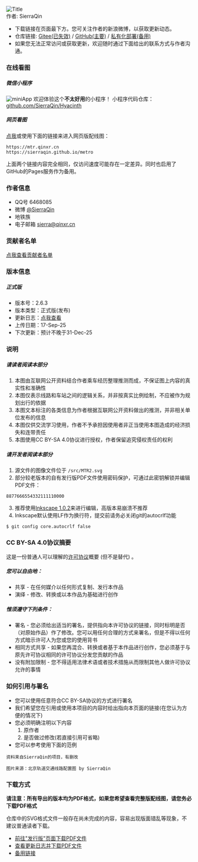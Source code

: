 ![Title](https://metro-1252278458.cos.ap-beijing.myqcloud.com/img/title.png "北京市轨道交通线路配置图")    
作者: SierraQin
- 下载链接在页面最下方。您可关注作者的新浪微博，以获取更新动态。
- 仓库链接: [Gitee(已失效)](https://gitee.com/SierraQin/metro) / [GitHub(主要)](https://github.com/SierraQin/metro) / [私有化部署(备用)](https://git.qinxr.cn/SierraQin/metro)
- 如果您无法正常访问或获取更新，欢迎随时通过下面给出的联系方式与作者沟通。


### 在线看图
##### 微信小程序
![miniApp](https://metro-1252278458.cos.ap-beijing.myqcloud.com/img/mtr.mp.miniApp.png "欢迎体验小程序看图")
欢迎体验这个**不太好用**的小程序！
小程序代码仓库： [github.com/SierraQin/Hyacinth](https://github.com/SierraQin/Hyacinth)
##### 网页看图
[点我](https://mtr.qinxr.cn)或使用下面的链接来进入网页版配线图：

```
https://mtr.qinxr.cn
https://sierraqin.github.io/metro
```
上面两个链接内容完全相同，仅访问速度可能存在一定差异。同时也启用了GitHub的Pages服务作为备用。



### 作者信息
- QQ号 6468085
- 微博 [@SierraQin](http://weibo.com/u/5705742986)
- 地铁族 
- 电子邮箱 sierra@qinxr.cn

### 贡献者名单
[点我查看贡献者名单](https://github.com/SierraQin/metro/blob/master/AUTHORS.md)

### 版本信息
##### 正式版
- 版本号：2.6.3
- 版本类型：正式版(发布)
- 更新日志：[点我查看](https://github.com/SierraQin/metro/blob/master/changeLog.md)
- 上传日期：17-Sep-25
- 下次更新：预计不晚于31-Dec-25


### 说明
##### 请读者阅读本部分
1. 本图由互联网公开资料结合作者乘车经历整理推测而成，不保证图上内容的真实性和准确性
2. 本图仅表示线路和车站之间的逻辑关系，并非按真实比例绘制，不应被作为规划出行的依据
3. 本图文本标注的各类信息为作者根据互联网公开资料做出的推测，并非相关单位发布的信息
4. 本图仅供交流学习使用，作者不予承担因使用者非正当使用本图造成的经济损失和连带责任
5. 本图使用CC BY-SA 4.0协议进行授权，作者保留追究侵权责任的权利
##### 请开发者阅读本部分
1. 源文件的图像文件位于 `/src/MTR2.svg` 
2. 部分较老版本的自有发行版PDF文件使用密码保护，可通过此密钥解锁并编辑PDF文件：
```
8877666554332111110000
```
3. 推荐使用[Inkscape 1.0.2](https://inkscape.org/release/inkscape-1.0.2/)来进行编辑，高版本易崩溃不推荐
4. Inkscape默认使用LF作为换行符，提交前请务必关闭git的autocrlf功能
```
$ git config core.autocrlf false
```

### CC BY-SA 4.0协议摘要
这是一份普通人可以理解的[许可协议](https://creativecommons.org/licenses/by-sa/4.0/deed.zh)概要 (但不是替代) 。
##### 您可以自由地：
- 共享 - 在任何媒介以任何形式复制、发行本作品
- 演绎 - 修改、转换或以本作品为基础进行创作
##### 惟须遵守下列条件：
- 署名 - 您必须给出适当的署名，提供指向本许可协议的链接，同时标明是否（对原始作品）作了修改。您可以用任何合理的方式来署名，但是不得以任何方式暗示许可人为您或您的使用背书
- 相同方式共享 - 如果您再混合、转换或者基于本作品进行创作，您必须基于与原先许可协议相同的许可协议分发您贡献的作品
- 没有附加限制 - 您不得适用法律术语或者技术措施从而限制其他人做许可协议允许的事情

### 如何引用与署名
- 您可以使用任意符合CC BY-SA协议的方式进行署名
- 我们希望您在引用或使用本项目的内容时给出指向本页面的链接(在您认为方便的情况下)
- 您必须明确注明以下内容
  1. 原作者
  2. 是否做过修改(若直接引用可省略)
- 您可以参考使用下面的范例
```
资料来自SierraQin的项目，有删改
```
```
图片来源：北京轨道交通线路配置图 by SierraQin
```


### 下载方式
**请注意：所有导出的版本均为PDF格式，如果您希望查看完整版配线图，请您务必下载PDF格式**

仓库中的SVG格式文件一般存在尚未完成的内容，容易出现版面错乱等现象，不建议普通读者下载。
- [前往"发行版"页面下载PDF文件](https://github.com/SierraQin/metro/releases)
- [查看更新日志并下载PDF文件](https://github.com/SierraQin/metro/blob/master/changeLog.md)
- [备用链接](https://static.qinxr.cn/proj853/MTR2.6.3.pdf)